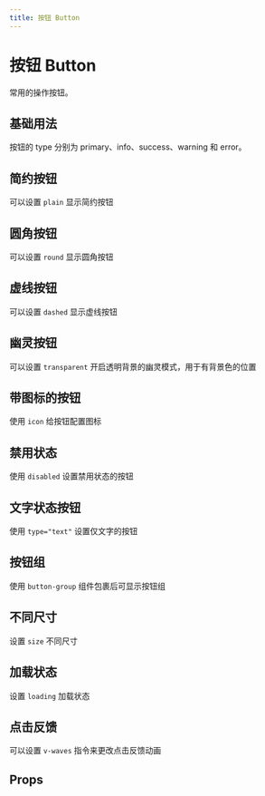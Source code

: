 ```yaml
---
title: 按钮 Button
---
```


# 按钮 Button

常用的操作按钮。

## 基础用法

按钮的 type 分别为 primary、info、success、warning 和 error。

<preview path="./demo/Button/Basic.vue"></preview>

## 简约按钮

可以设置 `plain` 显示简约按钮

<preview path="./demo/Button/Plain.vue"></preview>

## 圆角按钮

可以设置 `round` 显示圆角按钮

<preview path="./demo/Button/Round.vue"></preview>

## 虚线按钮

可以设置 `dashed` 显示虚线按钮

<preview path="./demo/Button/Dashed.vue"></preview>

## 幽灵按钮

可以设置 `transparent` 开启透明背景的幽灵模式，用于有背景色的位置

<preview path="./demo/Button/Ghost.vue"></preview>

## 带图标的按钮

使用 `icon` 给按钮配置图标

<preview path="./demo/Button/Icon.vue"></preview>

## 禁用状态

使用 `disabled` 设置禁用状态的按钮

<preview path="./demo/Button/Disabled.vue"></preview>

## 文字状态按钮

使用 `type="text"` 设置仅文字的按钮

<preview path="./demo/Button/Text.vue"></preview>

## 按钮组

使用 `button-group` 组件包裹后可显示按钮组

<preview path="./demo/Button/Group.vue"></preview>

## 不同尺寸

设置 `size` 不同尺寸

<preview path="./demo/Button/Size.vue"></preview>

## 加载状态

设置 `loading` 加载状态

<preview path="./demo/Button/Loading.vue"></preview>

## 点击反馈

可以设置 `v-waves` 指令来更改点击反馈动画

<preview path="./demo/Button/Waves.vue"></preview>

## Props

<doc-table type="props" :data=" [
  'size | 尺寸 | string | large / small / mini | —',
  'type | 类型 | string | primary / success / warning / danger / info / text | —',
  'plain | 简单按钮 | boolean | — | false',
  'round | 圆角按钮 | boolean | — | false',
  'transparent | 透明按钮 | boolean | — | false',
  'background | 拟物背景（仅供默认按钮使用） | boolean | — | false',
  'loading | 加载中 | boolean | — | false',
  'disabled | 禁用状态 | boolean | — | false',
  'icon | 图标 | string | — | —',
  'text-color | 文字按钮颜色 | string | primary / success / warning / danger / info / text / 自定义色值 | —',
  'icon-style | 可设置图标大小 | object | — | —',
  'autofocus | 是否默认聚焦 | boolean | — | false',
  'native-type | 原生 type 属性 | string | button / submit / reset | button',
]"></doc-table>
